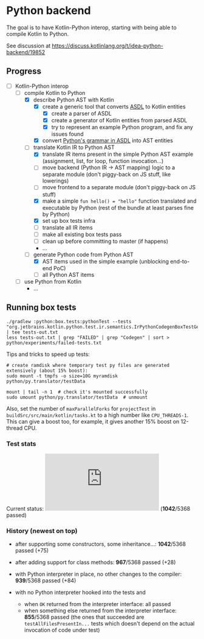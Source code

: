 # Python backend

The goal is to have Kotlin-Python interop, starting with being able to compile Kotlin to Python.

See discussion at https://discuss.kotlinlang.org/t/idea-python-backend/19852

## Progress

- [ ] Kotlin-Python interop
  - [ ] compile Kotlin to Python
    - [x] describe Python AST with Kotlin
      - [x] create a generic tool that converts [ASDL](https://www.usenix.org/legacy/publications/library/proceedings/dsl97/full_papers/wang/wang.pdf) to Kotlin entities
        - [x] create a parser of ASDL
        - [x] create a generator of Kotlin entities from parsed ASDL
        - [x] try to represent an example Python program, and fix any issues found
      - [x] convert [Python's grammar in ASDL](https://github.com/python/cpython/blob/master/Parser/Python.asdl) into AST entities
    - [ ] translate Kotlin IR to Python AST
      - [x] translate IR items present in the simple Python AST example (assignment, list, for loop, function invocation...)
      - [ ] move backend (Python IR -> AST mapping) logic to a separate module (don't piggy-back on JS stuff, like lowerings)
      - [ ] move frontend to a separate module (don't piggy-back on JS stuff)
      - [x] make a simple `fun hello() = "hello"` function translated and executable by Python (rest of the bundle at least parses fine by Python)
      - [x] set up box tests infra
      - [ ] translate all IR items
      - [ ] make all existing box tests pass
      - [ ] clean up before committing to master (if happens)
      - ...
    - [ ] generate Python code from Python AST
      - [x] AST items used in the simple example (unblocking end-to-end PoC)
      - [ ] all Python AST items
  - [ ] use Python from Kotlin
    - ...

## Running box tests

```
./gradlew :python:box.tests:pythonTest --tests "org.jetbrains.kotlin.python.test.ir.semantics.IrPythonCodegenBoxTestGenerated" | tee tests-out.txt
less tests-out.txt | grep "FAILED" | grep "Codegen" | sort > python/experiments/failed-tests.txt
```

Tips and tricks to speed up tests:

```shell script
# create ramdisk where temporary test py files are generated extensively (about 15% boost):
sudo mount -t tmpfs -o size=10G myramdisk python/py.translator/testData

mount | tail -n 1  # check it's mounted successfully
sudo umount python/py.translator/testData  # unmount
```

Also, set the number of `maxParallelForks` for `projectTest` in `buildSrc/src/main/kotlin/tasks.kt` to a high number like `CPU_THREADS-1`. This can give a boost too, for example, it gives another 15% boost on 12-thread CPU.

### Test stats

Current status: ![coverage](http://www.yarntomato.com/percentbarmaker/button.php?barPosition=19&leftFill=) (**1042**/5368 passed)

### History (newest on top)

* after supporting some constructors, some inheritance...: **1042**/5368 passed (+75)

* after adding support for class methods: **967**/5368 passed (+28)

* with Python interpreter in place, no other changes to the compiler: **939**/5368 passed (+84)

* with no Python interpreter hooked into the tests and
  * when `OK` returned from the interpreter interface: all passed
  * when something else returned from the interpreter interface: **855**/5368 passed
    (the ones that succeeded are `testAllFilesPresentIn...` tests which doesn't depend on the actual invocation of code under test)
